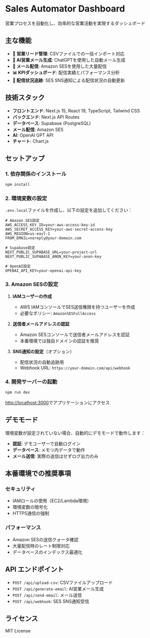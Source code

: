 # Sales Automator Dashboard

営業プロセスを自動化し、効率的な営業活動を実現するダッシュボード

## 主な機能

- **🎯 営業リード管理**: CSVファイルでの一括インポート対応
- **🤖 AI営業メール生成**: ChatGPTを使用した自動メール生成
- **📧 メール配信**: Amazon SESを使用した大量配信
- **📊 KPIダッシュボード**: 配信実績とパフォーマンス分析
- **🔔 配信状況追跡**: SES SNS通知による配信状況の自動更新

## 技術スタック

- **フロントエンド**: Next.js 15, React 19, TypeScript, Tailwind CSS
- **バックエンド**: Next.js API Routes
- **データベース**: Supabase (PostgreSQL)
- **メール配信**: Amazon SES
- **AI**: OpenAI GPT API
- **チャート**: Chart.js

## セットアップ

### 1. 依存関係のインストール

```bash
npm install
```

### 2. 環境変数の設定

`.env.local`ファイルを作成し、以下の設定を追加してください：

```env
# Amazon SES設定
AWS_ACCESS_KEY_ID=your-aws-access-key-id
AWS_SECRET_ACCESS_KEY=your-aws-secret-access-key
AWS_REGION=us-east-1
FROM_EMAIL=noreply@your-domain.com

# Supabase設定
NEXT_PUBLIC_SUPABASE_URL=your-project-url
NEXT_PUBLIC_SUPABASE_ANON_KEY=your-anon-key

# OpenAI設定
OPENAI_API_KEY=your-openai-api-key
```

### 3. Amazon SESの設定

1. **IAMユーザーの作成**
   - AWS IAMコンソールでSES送信権限を持つユーザーを作成
   - 必要なポリシー: `AmazonSESFullAccess`

2. **送信者メールアドレスの認証**
   - Amazon SESコンソールで送信者メールアドレスを認証
   - 本番環境では独自ドメインの認証を推奨

3. **SNS通知の設定**（オプション）
   - 配信状況の自動追跡用
   - Webhook URL: `https://your-domain.com/api/webhook`

### 4. 開発サーバーの起動

```bash
npm run dev
```

[http://localhost:3000](http://localhost:3000)でアプリケーションにアクセス

## デモモード

環境変数が設定されていない場合、自動的にデモモードで動作します：

- **認証**: デモユーザーで自動ログイン
- **データベース**: メモリ内データで動作
- **メール送信**: 実際の送信はせずログ出力のみ

## 本番環境での推奨事項

### セキュリティ

- IAMロールの使用（EC2/Lambda環境）
- 環境変数の暗号化
- HTTPS通信の強制

### パフォーマンス

- Amazon SESの送信クォータ確認
- 大量配信時のレート制限対応
- データベースのインデックス最適化

## API エンドポイント

- `POST /api/upload-csv`: CSVファイルアップロード
- `POST /api/generate-email`: AI営業メール生成
- `POST /api/send-email`: メール送信
- `POST /api/webhook`: SES SNS通知受信

## ライセンス

MIT License
